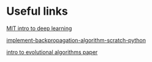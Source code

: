 # Useful links

[MIT intro to deep learning](https://www.youtube.com/watch?v=7sB052Pz0sQ)

[implement-backpropagation-algorithm-scratch-python](https://machinelearningmastery.com/implement-backpropagation-algorithm-scratch-python/)

[intro to evolutional algorithms paper](https://www.ceas3.uc.edu/ret/archive/2018/ret/docs/readings/Project%203/2018RET_ReadingMaterial_Introduction%20to%20Genetic%20Algorithms.pdf)
